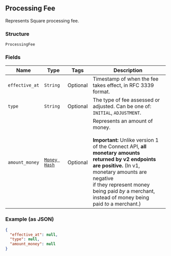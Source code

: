 ## Processing Fee

Represents Square processing fee.

### Structure

`ProcessingFee`

### Fields

| Name | Type | Tags | Description |
|  --- | --- | --- | --- |
| `effective_at` | `String` | Optional | Timestamp of when the fee takes effect, in RFC 3339 format. |
| `type` | `String` | Optional | The type of fee assessed or adjusted. Can be one of: `INITIAL`, `ADJUSTMENT`. |
| `amount_money` | [`Money Hash`](/doc/models/money.md) | Optional | Represents an amount of money.<br><br>__Important:__ Unlike version 1 of the Connect API, __all monetary amounts<br>returned by v2 endpoints are positive.__ (In v1, monetary amounts are negative<br>if they represent money being paid _by_ a merchant, instead of money being<br>paid _to_ a merchant.) |

### Example (as JSON)

```json
{
  "effective_at": null,
  "type": null,
  "amount_money": null
}
```

